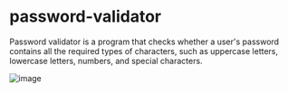 # password-validator
Password validator is a program that checks whether a user's password contains all the required types of characters, such as uppercase letters, lowercase letters, numbers, and special characters.

![image](https://github.com/Bogi15/password-validator/assets/87603630/6f9fcba7-5a03-46df-a18f-7ce3f28f84d1)

